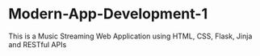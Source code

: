 # Modern-App-Development-1
This is a Music Streaming Web Application using HTML, CSS, Flask, Jinja and RESTful APIs
